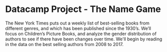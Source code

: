 ﻿# Datacamp Project - The Name Game

The New York Times puts out a weekly list of best-selling books from different genres, and which has been published since the 1930’s. We’ll focus on Children’s Picture Books, and analyze the gender distribution of authors to see if there have been changes over time. We'll begin by reading in the data on the best selling authors from 2008 to 2017.
